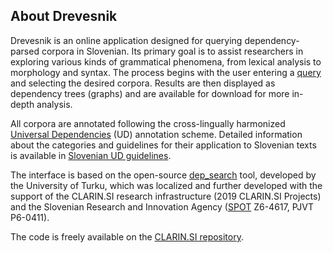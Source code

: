 ## About Drevesnik

Drevesnik is an online application designed for querying dependency-parsed corpora in Slovenian. Its primary goal is to assist researchers in exploring various kinds of grammatical phenomena, from lexical analysis to morphology and syntax. The process begins with the user entering a [query](https://orodja.cjvt.si/drevesnik/help/en) and selecting the desired corpora. Results are then displayed as dependency trees (graphs) and are available for download for more in-depth analysis.

All corpora are annotated following the cross-lingually harmonized [Universal Dependencies](https://universaldependencies.org) (UD) annotation scheme. Detailed information about the categories and guidelines for their application to Slovenian texts is available in  [Slovenian UD guidelines](https://wiki.cjvt.si/books/07-universal-dependencies).

The interface is based on the open-source [dep_search](https://github.com/TurkuNLP/dep_search) tool, developed by the University of Turku, which was localized and further developed with the support of the CLARIN.SI research infrastructure (2019 CLARIN.SI Projects) and the Slovenian Research and Innovation Agency ([SPOT](https://spot.ff.uni-lj.si/) Z6-4617, PJVT P6-0411). 

The code is freely available on the [CLARIN.SI repository](https://github.com/clarinsi/drevesnik).
